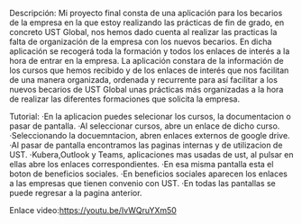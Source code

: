 Descripción:
Mi proyecto final consta de una aplicación para los becarios de la empresa en la que estoy realizando las prácticas de fin de grado, en concreto UST Global, nos hemos dado cuenta al realizar las practicas la falta de organización de la empresa con los nuevos becarios.
En dicha aplicación se recogerá toda la formación y todos los enlaces de interés a la hora de entrar en la empresa.
La aplicación constara de la información de los cursos que hemos recibido y de los enlaces de interés que nos facilitan de una manera organizada, ordenada y recurrente para así facilitar a los nuevos becarios de UST Global unas prácticas más organizadas a la hora de realizar las diferentes formaciones que solicita la empresa.


Tutorial:
·En la aplicacion puedes selecionar los cursos, la documentacion o pasar de pantalla.
·Al seleccionar cursos, abre un enlace de dicho curso.
·Seleccionando la docuemntacion, abren enlaces externos de google drive.
·Al pasar de pantalla encontramos las paginas internas y de utilizacion de UST.
·Kubera,Outlook y Teams, aplicaciones mas usadas de ust, al pulsar en ellas abre los enlaces correspondientes.
·En esa misma pantalla esta el boton de beneficios sociales.
·En beneficios sociales aparecen los enlaces a las empresas que tienen convenio con UST.
·En todas las pantallas se puede regresar a la pagina anterior.


Enlace video:https://youtu.be/IvWQruYXm50
